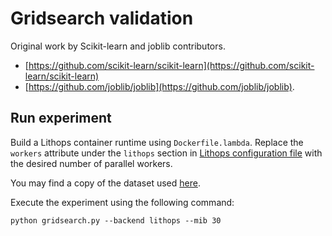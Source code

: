 # Gridsearch validation

Original work by Scikit-learn and joblib contributors.
- [https://github.com/scikit-learn/scikit-learn](https://github.com/scikit-learn/scikit-learn)
- [https://github.com/joblib/joblib](https://github.com/joblib/joblib).

## Run experiment

Build a Lithops container runtime using `Dockerfile.lambda`. Replace the `workers` attribute under the `lithops` section in [Lithops configuration file](https://github.com/lithops-cloud/lithops/blob/master/config/config_template.yaml) with the desired number of parallel workers.

You may find a copy of the dataset used [here](https://www.kaggle.com/bittlingmayer/amazonreviews).


Execute the experiment using the following command:

```
python gridsearch.py --backend lithops --mib 30 
```
